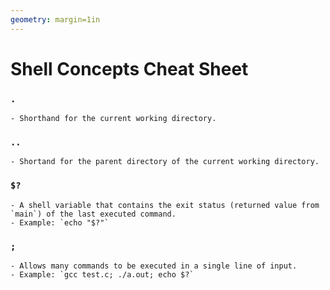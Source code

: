 ```yaml
---
geometry: margin=1in
---
```


# Shell Concepts Cheat Sheet

### `.`
    - Shorthand for the current working directory.
### `..`
    - Shortand for the parent directory of the current working directory.
### `$?`
    - A shell variable that contains the exit status (returned value from `main`) of the last executed command.
    - Example: `echo "$?"`
### `;`
    - Allows many commands to be executed in a single line of input.
    - Example: `gcc test.c; ./a.out; echo $?`
